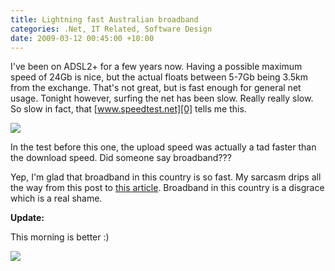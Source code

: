 ```yaml
---
title: Lightning fast Australian broadband
categories: .Net, IT Related, Software Design
date: 2009-03-12 00:45:00 +10:00
---
```


I've been on ADSL2+ for a few years now. Having a possible maximum speed of 24Gb is nice, but the actual floats between 5-7Gb being 3.5km from the exchange. That's not great, but is fast enough for general net usage. Tonight however, surfing the net has been slow. Really really slow. So slow in fact, that [www.speedtest.net][0] tells me this. 

[![][1]][0]

<!--more-->

In the test before this one, the upload speed was actually a tad faster than the download speed. Did someone say broadband??? 

Yep, I'm glad that broadband in this country is so fast. My sarcasm drips all the way from this post to [this article][2]. Broadband in this country is a disgrace which is a real shame. 

**Update:**

This morning is better :) 

[![][3]][0]

[0]: http://www.speedtest.net
[1]: http://www.speedtest.net/result/427395879.png
[2]: http://www.epitiro.com/news/australian-broadband-underachieving.html
[3]: http://www.speedtest.net/result/427668764.png